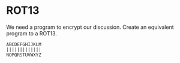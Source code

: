 # ROT13
We need a program to encrypt our discussion.
Create an equivalent program to a ROT13.

~~~
ABCDEFGHIJKLM
|||||||||||||
NOPQRSTUVWXYZ
~~~